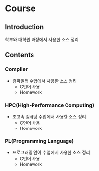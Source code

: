 # Course

## Introduction
학부와 대학원 과정에서 사용한 소스 정리

## Contents

### Compiler
* 컴파일러 수업에서 사용한 소스 정리<br>
  * C언어 사용
  * Homework 

### HPC(High-Performance Computing)
* 초고속 컴퓨팅 수업에서 사용한 소스 정리<br>
  * C언어 사용
  * Homework 

### PL(Programming Language)
* 프로그래밍 언어 수업에서 사용한 소스 정리<br>
  * C언어 사용
  * Homework 
